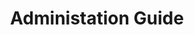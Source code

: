 ---
title: Administation Guide
description: About the Documentation, Getting Help, First Steps, and more.
docurl: /docs/turing/0.3.8/administration-guide/
product: turing
---